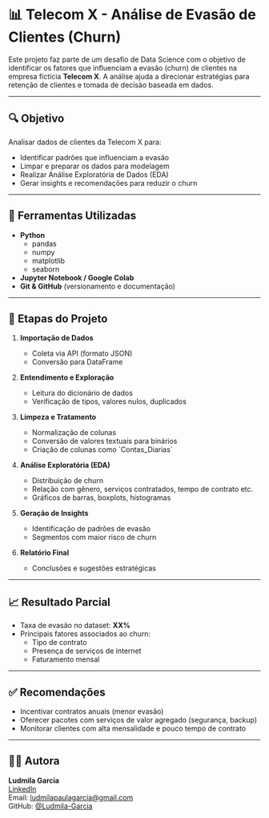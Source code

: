 # 📊 Telecom X - Análise de Evasão de Clientes (Churn)

Este projeto faz parte de um desafio de Data Science com o objetivo de 
identificar os fatores que influenciam a evasão (churn) de clientes na 
empresa fictícia **Telecom X**. A análise ajuda a direcionar estratégias 
para retenção de clientes e tomada de decisão baseada em dados.

---

## 🔍 Objetivo

Analisar dados de clientes da Telecom X para:

- Identificar padrões que influenciam a evasão
- Limpar e preparar os dados para modelagem
- Realizar Análise Exploratória de Dados (EDA)
- Gerar insights e recomendações para reduzir o churn

---

## 🧰 Ferramentas Utilizadas

- **Python**
  - pandas
  - numpy
  - matplotlib
  - seaborn
- **Jupyter Notebook / Google Colab**
- **Git & GitHub** (versionamento e documentação)

---

## 🧪 Etapas do Projeto

1. **Importação de Dados**
   - Coleta via API (formato JSON)
   - Conversão para DataFrame

2. **Entendimento e Exploração**
   - Leitura do dicionário de dados
   - Verificação de tipos, valores nulos, duplicados

3. **Limpeza e Tratamento**
   - Normalização de colunas
   - Conversão de valores textuais para binários
   - Criação de colunas como \`Contas_Diarias\`

4. **Análise Exploratória (EDA)**
   - Distribuição de churn
   - Relação com gênero, serviços contratados, tempo de contrato etc.
   - Gráficos de barras, boxplots, histogramas

5. **Geração de Insights**
   - Identificação de padrões de evasão
   - Segmentos com maior risco de churn

6. **Relatório Final**
   - Conclusões e sugestões estratégicas

---

## 📈 Resultado Parcial

- Taxa de evasão no dataset: **XX%**
- Principais fatores associados ao churn:
  - Tipo de contrato
  - Presença de serviços de internet
  - Faturamento mensal

---

## ✅ Recomendações

- Incentivar contratos anuais (menor evasão)
- Oferecer pacotes com serviços de valor agregado (segurança, backup)
- Monitorar clientes com alta mensalidade e pouco tempo de contrato

---

## 👩‍💻 Autora

**Ludmila Garcia**  
[LinkedIn](https://www.linkedin.com/in/seu-link-aqui)  
Email: ludmilapaulagarcia@gmail.com  
GitHub: [@Ludmila-Garcia](https://github.com/Ludmila-Garcia)


